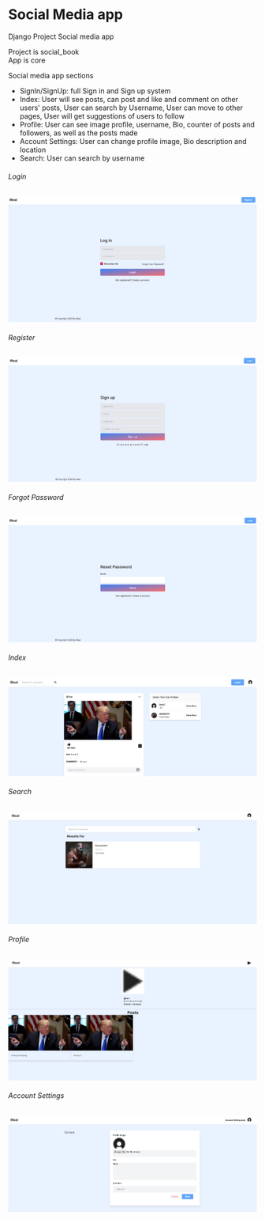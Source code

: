 # Social Media app
 
Django Project Social media app <br>

Project is social_book <br>
App is core <br>



Social media app sections <br>
<ul>
    <li>SignIn/SignUp: full Sign in and Sign up system</li>
    <li>Index: User will see posts, can post and like and comment on other users' posts, User can search by Username, User can move to other pages, User will get suggestions of users to follow</li>
    <li>Profile: User can see image profile, username, Bio, counter of posts and followers, as well as the posts made</li>
    <li>Account Settings: User can change profile image, Bio description and location</li>
    <li>Search: User can search by username</li>
</ul>

###### Login
![Alt text](/images/login.png)
###### Register
![Alt text](/images/register.png)
###### Forgot Password
![Alt text](/images/resetpassword.png)
###### Index
![Alt text](/images/index.png)
###### Search
![Alt text](/images/search.png)
###### Profile
![Alt text](/images/profile.png)
###### Account Settings
![Alt text](/images/accountsettings.png)
